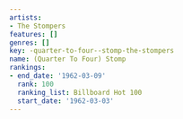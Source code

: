 ```yaml
---
artists:
- The Stompers
features: []
genres: []
key: -quarter-to-four--stomp-the-stompers
name: (Quarter To Four) Stomp
rankings:
- end_date: '1962-03-09'
  rank: 100
  ranking_list: Billboard Hot 100
  start_date: '1962-03-03'
---
```



